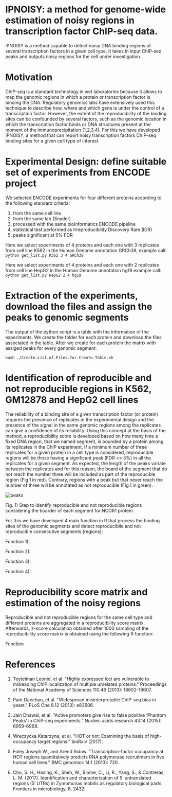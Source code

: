# IPNOISY: a method for genome-wide estimation of noisy regions in transcription factor ChIP-seq data. 
IPNOISY is a method capable to detect noisy DNA binding regions of several transcription factors in a given cell type. It takes in input ChIP-seq peaks and outputs noisy regions for the cell under investigation.


# Motivation
ChIP-seq is a standard technology in wet laboratories because it allows to map the genomic regions in which a protein or transcription factor is binding the DNA. Regulatory genomics labs have extensively used this technique to describe how, where and which gene is under the control of a transcription factor. However, the extent of the reproducibility of the binding sites can be confounded by several factors, such as the genomic location in which the transcription factor binds or DNA structures present at the moment of the immunoprecipitation (1,2,3,4). For this we have developed IPNOISY, a method that can report noisy transcription factors ChIP-seq binding sites for a given cell type of interest.


# Experimental Design: define suitable set of experiments from ENCODE project
We selected ENCODE experiments for four different proteins according to the following standard criteria:  
1) from the same cell line  
2) from the same lab (Snyder)  
3) processed with the same bioinformatics ENCODE pipeline  
4) statistical test performed as Irreproducibility Discovery Rare (IDR)  
5) peaks significant at 5% FDR  

Here we select experiments of 4 proteins and each one with 3 replicates from cell line K562 in the Human Genome annotation GRCh38, example call:  
`python get_list.py K562 3 4 GRCh38`  

Here we select experiments of 4 proteins and each one with 2 replicates from cell line HepG2 in the Human Genome annotation hg19 example call:  
 `python get_list.py HepG2 2 4 hg19`  

# Extraction of the experiments, download the files and assign the peaks to genomic segments
The output of the python script is a table with the information of the experiments. We create the folder for each protein and download the files associated in the table. After we create for each protein the matrix with assiged peaks for every genomic segment.

`bash ./Create.List.of.Files.for.Create.Table.sh`  

# Identification of reproducible and not reproducible regions in K562, GM12878 and HepG2 cell lines
The reliability of a binding site of a given transcription factor (or protein) requires the presence of replicates in the experimental design and the presence of the signal in the same genomic regions among the replicates can give a confidence of its reliability. Using this concept at the basis of the method, a reproducibility score is developed based on how many time a fixed DNA region, that we named segment, is bounded by a protein among its replicates in the ChIP experiment. If a minimum number of three replicates for a given protein in a cell type is considered, reproducible regions will be those having a significant peak (FDR <= 5%) in all the replicates for a given segment. As expected, the length of the peaks variate between the replicates and for this reason, the board of the segment that do not reach the number three will be included as part of the reproducible region (Fig.1 in red). Contrary, regions with a peak but that never reach the number of three will be annotated as not reproducible (Fig.1 in green).

![peaks](https://user-images.githubusercontent.com/6462162/40009504-8453ddac-57a2-11e8-98ce-1c874821e177.png)

Fig. 1) Step to identify reproducible and not reproducible regions considering the boarder of each segment for NCOR1 protein. 

For this we have developed 4 main function in R that process the binding sites of the genomic segments and detect reproducibile and not reproducible consecutive segments (regions):

Function 1):  

Function 2):  

Function 3):  

Function 4):  


# Reproducibility score matrix and estimation of the noisy regions
Reproducible and not reproducible regions for the same cell type and different proteins are aggregated in a reproducibility score matrix. Afterwards, z-score calculation obtained after 1000 sampling of the reproducibility score matrix is obtained using the following R function:

Function 


# References
1. Teytelman Leonid, et al. "Highly expressed loci are vulnerable to misleading ChIP localization of multiple unrelated proteins." Proceedings of the National Academy of Sciences 110.46 (2013): 18602-18607.  

2. Park Daechan, et al. "Widespread misinterpretable ChIP-seq bias in yeast." PLoS One 8.12 (2013): e83506.  

3. Jain Dhawal, et al. "Active promoters give rise to false positive ‘Phantom Peaks’ in ChIP-seq experiments." Nucleic acids research 43.14 (2015): 6959-6968.   

4. Wreczycka Katarzyna, et al. "HOT or not: Examining the basis of high-occupancy target regions." bioRxiv (2017).

5. Foley Joseph W., and Arend Sidow. "Transcription-factor occupancy at HOT regions quantitatively predicts RNA polymerase recruitment in five human cell lines." BMC genomics 14.1 (2013): 720.

6. Cho, S. H., Haning, K., Shen, W., Blome, C., Li, R., Yang, S., & Contreras, L. M. (2017). Identification and characterization of 5′ untranslated regions (5′ UTRs) in Zymomonas mobilis as regulatory biological parts. Frontiers in microbiology, 8, 2432.
